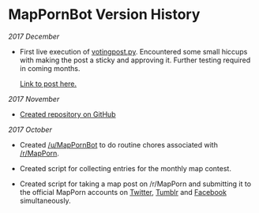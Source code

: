 # MapPornBot Version History

_2017 December_

* First live execution of [votingpost.py](votingpost.py). Encountered some small hiccups with making the post a sticky and approving it. Further testing required in coming months.
 
    [Link to post here.](https://redd.it/7h9zo3)

_2017 November_

* [Created repository on GitHub](https://github.com/petrarch1603/mappornbot)

_2017 October_    
 
* Created [/u/MapPornBot](https://www.reddit.com/user/mappornbot/) to do routine chores associated with [/r/MapPorn](https://www.reddit.com/r/MapPorn/).   

* Created script for collecting entries for the monthly map contest.

* Created script for taking a map post on /r/MapPorn and submitting it to the official MapPorn accounts on [Twitter](https://twitter.com/MapPornTweet/), [Tumblr](https://mappornofficial.tumblr.com/) and [Facebook](https://www.facebook.com/OfficialMapPorn) simultaneously.
 
